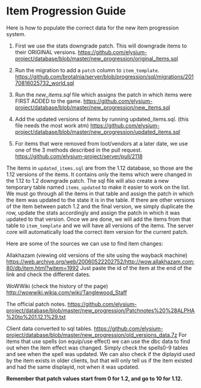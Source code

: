 # Item Progression Guide 

Here is how to populate the correct data for the new item progression system.

1. First we use the stats downgrade patch. This will downgrade items to their ORIGINAL versions.
https://github.com/elysium-project/database/blob/master/new_progression/original_items.sql

2. Run the migration to add a `patch` column to `item_template`.
https://github.com/brotalnia/server/blob/progression/sql/migrations/20170816025732_world.sql

3. Run the _new_items.sql_ file which assigns the patch in which items were FIRST ADDED to the game.
https://github.com/elysium-project/database/blob/master/new_progression/new_items.sql

4. Add the updated versions of items by running updated_items.sql. (this file needs the most work atm)
https://github.com/elysium-project/database/blob/master/new_progression/updated_items.sql

5. For items that were removed from loot/vendors at a later date, we use one of the 3 methods described in the pull request.
https://github.com/elysium-project/server/pull/2118

The items in `updated_items.sql` are from the 1.12 database, so those are the 1.12 versions of the items. It contains only the items which were changed in the 1.12 to 1.2 downgrade patch. The sql file will also create a new temporary table named `items_updated` to make it easier to work on the list. We must go through all the items in that table and assign the patch in which the item was updated to the state it is in the table. If there are other versions of the item between patch 1.2 and the final version, we simply duplicate the row, update the stats accordingly and assign the patch in which it was updated to that version. Once we are done, we will add the items from that table to `item_template` and we will have all versions of the items. The server core will automatically load the correct item version for the current patch.

Here are some of the sources we can use to find item changes:

Allakhazam (viewing old versions of the site using the wayback machine)
https://web.archive.org/web/20060522202752/http://wow.allakhazam.com:80/db/item.html?witem=1992
Just paste the id of the item at the end of the link and check the different dates.

WoWWiki (check the history of the page)
http://wowwiki.wikia.com/wiki/Tanglewood_Staff

The official patch notes.
https://github.com/elysium-project/database/blob/master/new_progression/Patchnotes%20%28ALPHA%20to%201.12.1%29.txt

Client data converted to sql tables.
https://github.com/elysium-project/database/blob/master/new_progression/old_versions_data.7z
For items that use spells (on equip/use effect) we can use the dbc data to find out when the item effect was changed. Simply check the spells0-9 tables and see when the spell was updated.
We can also check if the diplayid used by the item exists in older clients, but that will only tell us if the item existed and had the same displayid, not when it was updated.

__Remember that patch values start from 0 for 1.2, and go to 10 for 1.12.__
